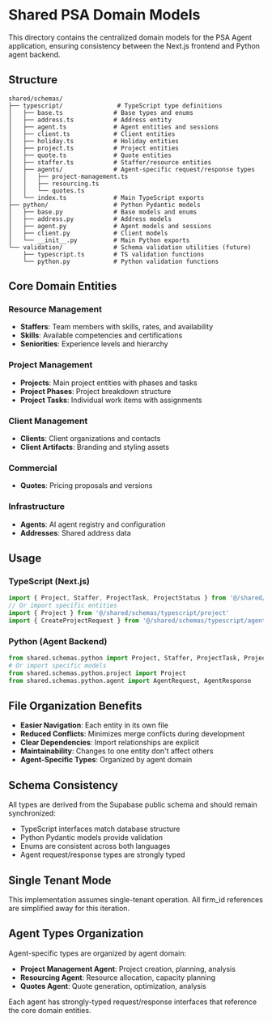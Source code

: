 # Shared PSA Domain Models

This directory contains the centralized domain models for the PSA Agent application, ensuring consistency between the Next.js frontend and Python agent backend.

## Structure

```
shared/schemas/
├── typescript/               # TypeScript type definitions
│   ├── base.ts              # Base types and enums
│   ├── address.ts           # Address entity
│   ├── agent.ts             # Agent entities and sessions
│   ├── client.ts            # Client entities
│   ├── holiday.ts           # Holiday entities
│   ├── project.ts           # Project entities
│   ├── quote.ts             # Quote entities
│   ├── staffer.ts           # Staffer/resource entities
│   ├── agents/              # Agent-specific request/response types
│   │   ├── project-management.ts
│   │   ├── resourcing.ts
│   │   └── quotes.ts
│   └── index.ts             # Main TypeScript exports
├── python/                  # Python Pydantic models
│   ├── base.py              # Base models and enums
│   ├── address.py           # Address models
│   ├── agent.py             # Agent models and sessions
│   ├── client.py            # Client models
│   └── __init__.py          # Main Python exports
└── validation/              # Schema validation utilities (future)
    ├── typescript.ts        # TS validation functions
    └── python.py            # Python validation functions
```

## Core Domain Entities

### Resource Management
- **Staffers**: Team members with skills, rates, and availability
- **Skills**: Available competencies and certifications
- **Seniorities**: Experience levels and hierarchy

### Project Management
- **Projects**: Main project entities with phases and tasks
- **Project Phases**: Project breakdown structure
- **Project Tasks**: Individual work items with assignments

### Client Management
- **Clients**: Client organizations and contacts
- **Client Artifacts**: Branding and styling assets

### Commercial
- **Quotes**: Pricing proposals and versions

### Infrastructure
- **Agents**: AI agent registry and configuration
- **Addresses**: Shared address data

## Usage

### TypeScript (Next.js)
```typescript
import { Project, Staffer, ProjectTask, ProjectStatus } from '@/shared/schemas/typescript'
// Or import specific entities
import { Project } from '@/shared/schemas/typescript/project'
import { CreateProjectRequest } from '@/shared/schemas/typescript/agents/project-management'
```

### Python (Agent Backend)
```python
from shared.schemas.python import Project, Staffer, ProjectTask, ProjectStatus
# Or import specific models
from shared.schemas.python.project import Project
from shared.schemas.python.agent import AgentRequest, AgentResponse
```

## File Organization Benefits

- **Easier Navigation**: Each entity in its own file
- **Reduced Conflicts**: Minimizes merge conflicts during development
- **Clear Dependencies**: Import relationships are explicit
- **Maintainability**: Changes to one entity don't affect others
- **Agent-Specific Types**: Organized by agent domain

## Schema Consistency

All types are derived from the Supabase public schema and should remain synchronized:
- TypeScript interfaces match database structure
- Python Pydantic models provide validation
- Enums are consistent across both languages
- Agent request/response types are strongly typed

## Single Tenant Mode

This implementation assumes single-tenant operation. All firm_id references are simplified away for this iteration.

## Agent Types Organization

Agent-specific types are organized by agent domain:
- **Project Management Agent**: Project creation, planning, analysis
- **Resourcing Agent**: Resource allocation, capacity planning  
- **Quotes Agent**: Quote generation, optimization, analysis

Each agent has strongly-typed request/response interfaces that reference the core domain entities. 